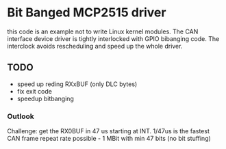 # Bit Banged MCP2515 driver

this code is an example not to write Linux kernel modules. The CAN
interface device driver is tightly interlocked with GPIO bibanging
code. The interclock avoids rescheduling and speed up the whole
driver.

## TODO

 * speed up reding RXxBUF (only DLC bytes)
 * fix exit code
 * speedup bitbanging

### Outlook

Challenge: get the RX0BUF in 47 us starting at INT.
1/47us is the fastest CAN frame repeat rate possible - 1 MBit with
min 47 bits (no bit stuffing)

